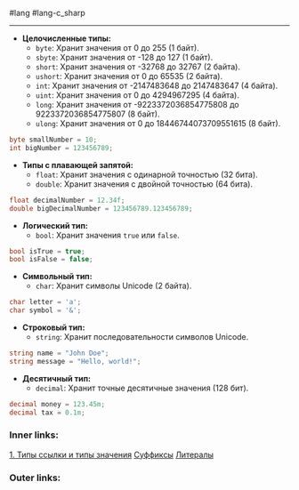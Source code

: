 #lang #lang-c_sharp

---
- **Целочисленные типы:**
    - `byte`: Хранит значения от 0 до 255 (1 байт).
    - `sbyte`: Хранит значения от -128 до 127 (1 байт).
    - `short`: Хранит значения от -32768 до 32767 (2 байта).
    - `ushort`: Хранит значения от 0 до 65535 (2 байта).
    - `int`: Хранит значения от -2147483648 до 2147483647 (4 байта).
    - `uint`: Хранит значения от 0 до 4294967295 (4 байта).
    - `long`: Хранит значения от -9223372036854775808 до 9223372036854775807 (8 байт).
    - `ulong`: Хранит значения от 0 до 18446744073709551615 (8 байт).
```csharp
byte smallNumber = 10;
int bigNumber = 123456789;
```

- **Типы с плавающей запятой:**
    - `float`: Хранит значения с одинарной точностью (32 бита). 
    - `double`: Хранит значения с двойной точностью (64 бита). 
```csharp
float decimalNumber = 12.34f;
double bigDecimalNumber = 123456789.123456789;
```

- **Логический тип:**
    - `bool`: Хранит значения `true` или `false`.
```csharp
bool isTrue = true;
bool isFalse = false;
```

- **Символьный тип:**
    - `char`: Хранит символы Unicode (2 байта).
```csharp
char letter = 'a';
char symbol = '&';
```

- **Строковый тип:**
    - `string`: Хранит последовательности символов Unicode.
```csharp
string name = "John Doe";
string message = "Hello, world!";

```

- **Десятичный тип:**
    - `decimal`: Хранит точные десятичные значения (128 бит).
```csharp
decimal money = 123.45m;
decimal tax = 0.1m;
```

### Inner links:
[1. Типы ссылки и типы значения](1.%20Languages/C-sharp/0.%20Введение/1.%20Типы%20данных/1.%20Типы%20ссылки%20и%20типы%20значения.md)
[Суффиксы](1.%20Languages/C-sharp/0.%20Введение/1.%20Типы%20данных/Суффиксы.md)
[Литералы](1.%20Languages/C-sharp/0.%20Введение/1.%20Типы%20данных/Литералы.md)

### Outer links:


